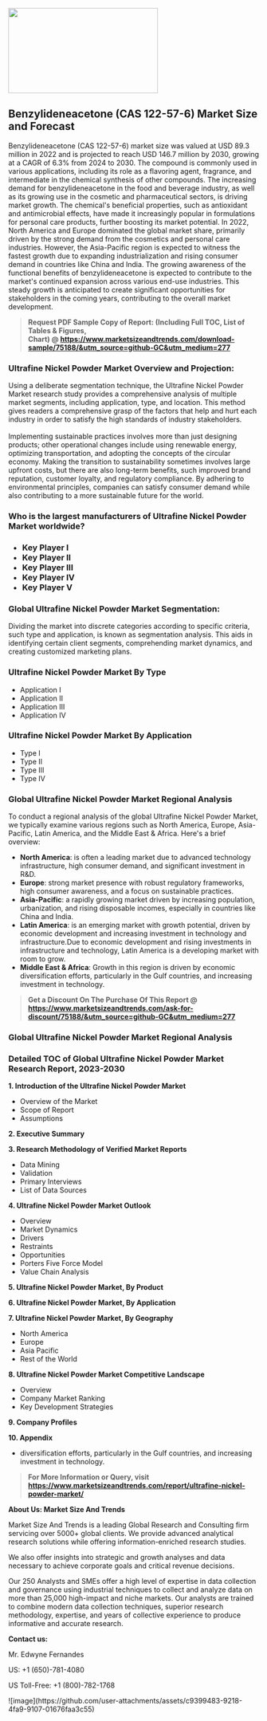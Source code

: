 <p><img class="alignnone size-medium wp-image-20088" src="https://ffe5etoiles.com/wp-content/uploads/2024/12/MST1-300x171.png" alt="" width="300" height="171" /></p><h2>Benzylideneacetone (CAS 122-57-6) Market Size and Forecast</h2><p>Benzylideneacetone (CAS 122-57-6) market size was valued at USD 89.3 million in 2022 and is projected to reach USD 146.7 million by 2030, growing at a CAGR of 6.3% from 2024 to 2030. The compound is commonly used in various applications, including its role as a flavoring agent, fragrance, and intermediate in the chemical synthesis of other compounds. The increasing demand for benzylideneacetone in the food and beverage industry, as well as its growing use in the cosmetic and pharmaceutical sectors, is driving market growth. The chemical's beneficial properties, such as antioxidant and antimicrobial effects, have made it increasingly popular in formulations for personal care products, further boosting its market potential. In 2022, North America and Europe dominated the global market share, primarily driven by the strong demand from the cosmetics and personal care industries. However, the Asia-Pacific region is expected to witness the fastest growth due to expanding industrialization and rising consumer demand in countries like China and India. The growing awareness of the functional benefits of benzylideneacetone is expected to contribute to the market's continued expansion across various end-use industries. This steady growth is anticipated to create significant opportunities for stakeholders in the coming years, contributing to the overall market development. </p><blockquote id="" class=""><strong>Request PDF Sample Copy of Report: (Including Full TOC, List of Tables &amp; Figures, Chart)&nbsp;@&nbsp;<strong><a href="https://www.marketsizeandtrends.com/download-sample/75188/&utm_source=github-GC&utm_medium=277" target="_blank">https://www.marketsizeandtrends.com/download-sample/75188/&utm_source=github-GC&utm_medium=277</a></strong></strong></blockquote><h3 id="" class="">Ultrafine Nickel Powder Market&nbsp;Overview and Projection:</h3><p id="" class="">Using a deliberate segmentation technique, the Ultrafine Nickel Powder Market research study provides a comprehensive analysis of multiple market segments, including application, type, and location. This method gives readers a comprehensive grasp of the factors that help and hurt each industry in order to satisfy the high standards of industry stakeholders. <br /> <br />Implementing sustainable practices involves more than just designing products; other operational changes include using renewable energy, optimizing transportation, and adopting the concepts of the circular economy. Making the transition to sustainability sometimes involves large upfront costs, but there are also long-term benefits, such improved brand reputation, customer loyalty, and regulatory compliance. By adhering to environmental principles, companies can satisfy consumer demand while also contributing to a more sustainable future for the world.</p><h3 id="" class="">Who is the largest manufacturers of&nbsp;Ultrafine Nickel Powder Market worldwide?</h3><h3 class=""><p><ul><li>Key Player I </li><li> Key Player II </li><li> Key Player III </li><li> Key Player IV </li><li> Key Player V</li></ul></p></h3><h3 id="" class="">Global&nbsp;Ultrafine Nickel Powder Market Segmentation:</h3><p id="" class="">Dividing the market into discrete categories according to specific criteria, such type and application, is known as segmentation analysis. This aids in identifying certain client segments, comprehending market dynamics, and creating customized marketing plans.</p><h3 id="" class="">Ultrafine Nickel Powder Market&nbsp;By Type</h3><p><p><ul><li>Application I</li><li> Application II</li><li> Application III</li><li> Application IV</p></li></ul></p></p><h3 id="" class="">Ultrafine Nickel Powder Market&nbsp;By Application</h3><p class=""><p><ul><li>Type I</li><li> Type II</li><li> Type III</li><li> Type IV</li></ul></p></p><h3 id="" class="">Global Ultrafine Nickel Powder Market Regional Analysis</h3><p id="" class="">To conduct a regional analysis of the global Ultrafine Nickel Powder Market, we typically examine various regions such as North America, Europe, Asia-Pacific, Latin America, and the Middle East &amp; Africa. Here's a brief overview:</p><ul><li><strong>North America</strong>: is often a leading market due to advanced technology infrastructure, high consumer demand, and significant investment in R&amp;D.</li><li><strong>Europe</strong>: strong market presence with robust regulatory frameworks, high consumer awareness, and a focus on sustainable practices.</li><li><strong>Asia-Pacific</strong>: a rapidly growing market driven by increasing population, urbanization, and rising disposable incomes, especially in countries like China and India.</li><li><strong>Latin America</strong>: is an emerging market with growth potential, driven by economic development and increasing investment in technology and infrastructure.Due to economic development and rising investments in infrastructure and technology, Latin America is a developing market with room to grow.</li><li><strong>Middle East &amp; Africa</strong>: Growth in this region is driven by economic diversification efforts, particularly in the Gulf countries, and increasing investment in technology.</li></ul><blockquote id="" class=""><strong>Get a Discount On The Purchase Of This Report @ <strong><a href="https://www.marketsizeandtrends.com/ask-for-discount/75188/&utm_source=github-GC&utm_medium=277" target="_blank">https://www.marketsizeandtrends.com/ask-for-discount/75188/&utm_source=github-GC&utm_medium=277</a></strong></strong></blockquote><h3 id="" class="">Global Ultrafine Nickel Powder Market Regional Analysis</h3><h3 id="" class="">Detailed TOC of Global Ultrafine Nickel Powder Market Research Report, 2023-2030</h3><p id="" class=""><strong>1. Introduction of the Ultrafine Nickel Powder Market</strong></p><ul><li>Overview of the Market</li><li>Scope of Report</li><li>Assumptions</li></ul><p id="" class=""><strong>2. Executive Summary</strong></p><p id="" class=""><strong>3. Research Methodology of Verified Market Reports</strong></p><ul><li>Data Mining</li><li>Validation</li><li>Primary Interviews</li><li>List of Data Sources</li></ul><p id="" class=""><strong>4. Ultrafine Nickel Powder Market Outlook</strong></p><ul><li>Overview</li><li>Market Dynamics</li><li>Drivers</li><li>Restraints</li><li>Opportunities</li><li>Porters Five Force Model</li><li>Value Chain Analysis</li></ul><p id="" class=""><strong>5. Ultrafine Nickel Powder Market, By Product</strong></p><p id="" class=""><strong>6. Ultrafine Nickel Powder Market, By Application</strong></p><p id="" class=""><strong>7. Ultrafine Nickel Powder Market, By Geography</strong></p><ul><li>North America</li><li>Europe</li><li>Asia Pacific</li><li>Rest of the World</li></ul><p id="" class=""><strong>8. Ultrafine Nickel Powder Market Competitive Landscape</strong></p><ul><li>Overview</li><li>Company Market Ranking</li><li>Key Development Strategies</li></ul><p id="" class=""><strong>9. Company Profiles</strong></p><p id="" class=""><strong>10. Appendix</strong></p><ul><li>diversification efforts, particularly in the Gulf countries, and increasing investment in technology.</li></ul><blockquote id="" class=""><strong>For More Information or Query, visit <strong><strong><a href="https://www.marketsizeandtrends.com/report/ultrafine-nickel-powder-market/" target="_blank">https://www.marketsizeandtrends.com/report/ultrafine-nickel-powder-market/</a></strong></strong></strong></blockquote><p id="" class=""><strong>About Us: Market Size And Trends</strong></p><p id="" class="">Market Size And Trends is a leading Global Research and Consulting firm servicing over 5000+ global clients. We provide advanced analytical research solutions while offering information-enriched research studies.</p><p id="" class="">We also offer insights into strategic and growth analyses and data necessary to achieve corporate goals and critical revenue decisions.</p><p id="" class="">Our 250 Analysts and SMEs offer a high level of expertise in data collection and governance using industrial techniques to collect and analyze data on more than 25,000 high-impact and niche markets. Our analysts are trained to combine modern data collection techniques, superior research methodology, expertise, and years of collective experience to produce informative and accurate research.</p><p id="" class=""><strong>Contact us:</strong></p><p id="" class="">Mr. Edwyne Fernandes</p><p id="" class="">US: +1 (650)-781-4080</p><p id="" class="">US Toll-Free: +1 (800)-782-1768</p>
![image](https://github.com/user-attachments/assets/c9399483-9218-4fa9-9107-01676faa3c55)
